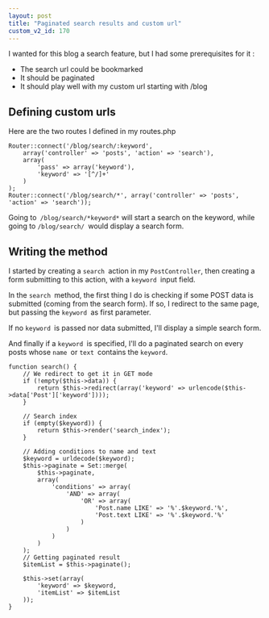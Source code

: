 ```yaml
---
layout: post
title: "Paginated search results and custom url"
custom_v2_id: 170
---
```


I wanted for this blog a search feature, but I had some prerequisites for it :

  * The search url could be bookmarked
  * It should be paginated
  * It should play well with my custom url starting with /blog

## Defining custom urls

Here are the two routes I defined in my routes.php

    
    Router::connect('/blog/search/:keyword',  
        array('controller' => 'posts', 'action' => 'search'),  
        array(  
            'pass' => array('keyword'),  
            'keyword' => '[^/]+'  
        )  
    );  
    Router::connect('/blog/search/*', array('controller' => 'posts', 'action' => 'search'));  
    

Going to` /blog/search/*keyword*` will start a search on the keyword, while
going to `/blog/search/ `would display a search form.

## Writing the method

I started by creating a `search `action in my `PostController`, then creating
a form submitting to this action, with a `keyword `input field.

In the `search `method, the first thing I do is checking if some POST data is
submitted (coming from the search form). If so, I redirect to the same page,
but passing the `keyword `as first parameter.

If no `keyword `is passed nor data submitted, I'll display a simple search
form.

And finally if a `keyword `is specified, I'll do a paginated search on every
posts whose `name `or `text `contains the `keyword`.

    
    function search() {  
    	// We redirect to get it in GET mode  
    	if (!empty($this->data)) {  
    		return $this->redirect(array('keyword' => urlencode($this->data['Post']['keyword'])));  
    	}  
    	  
    	// Search index  
    	if (empty($keyword)) {  
    		return $this->render('search_index');  
    	}  
      
    	// Adding conditions to name and text  
    	$keyword = urldecode($keyword);  
    	$this->paginate = Set::merge(  
    		$this->paginate,  
    		array(  
    			'conditions' => array(  
    				'AND' => array(  
    					'OR' => array(  
    						'Post.name LIKE' => '%'.$keyword.'%',  
    						'Post.text LIKE' => '%'.$keyword.'%'  
    					)  
    				)  
    			)  
    		)  
    	);  
    	// Getting paginated result  
    	$itemList = $this->paginate();  
      
    	$this->set(array(  
    		'keyword' => $keyword,  
    		'itemList' => $itemList  
    	));  
    }  
    


